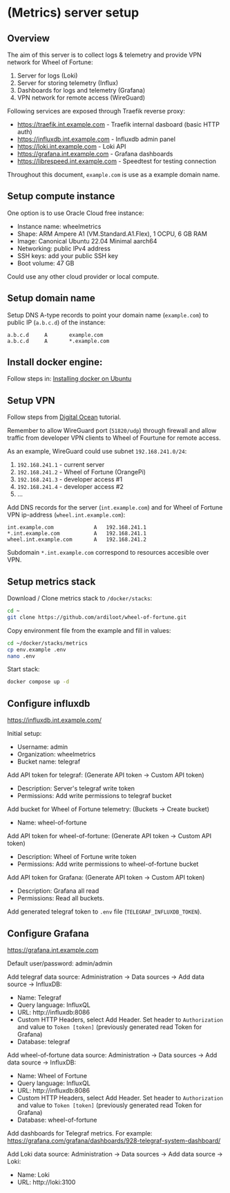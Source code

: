 
# (Metrics) server setup

## Overview

The aim of this server is to collect logs & telemetry and provide VPN network for Wheel of Fortune:
 1. Server for logs (Loki)
 2. Server for storing telemetry (Influx)
 3. Dashboards for logs and telemetry (Grafana)
 4. VPN network for remote access (WireGuard)

Following services are exposed through Traefik reverse proxy:
  * https://traefik.int.example.com - Traefik internal dasboard (basic HTTP auth)
  * https://influxdb.int.example.com - Influxdb admin panel
  * https://loki.int.example.com - Loki API
  * https://grafana.int.example.com - Grafana dashboards
  * https://librespeed.int.example.com - Speedtest for testing connection

Throughout this document, `example.com` is use as a example domain name.

## Setup compute instance

One option is to use Oracle Cloud free instance:

  * Instance name: wheelmetrics
  * Shape: ARM Ampere A1 (VM.Standard.A1.Flex), 1 OCPU, 6 GB RAM
  * Image: Canonical Ubuntu 22.04 Minimal aarch64
  * Networking: public IPv4 address
  * SSH keys: add your public SSH key
  * Boot volume: 47 GB
  
Could use any other cloud provider or local compute.

## Setup domain name

Setup DNS A-type records to point your domain name (`example.com`) to public IP (`a.b.c.d`) of the instance:

```
a.b.c.d     A       example.com
a.b.c.d     A       *.example.com
```

## Install docker engine:

Follow steps in: [Installing docker on Ubuntu](https://docs.docker.com/engine/install/ubuntu)

## Setup VPN

Follow steps from [Digital Ocean](https://www.digitalocean.com/community/tutorials/how-to-set-up-wireguard-on-ubuntu-22-04) tutorial.

Remember to allow WireGuard port (`51820/udp`) through firewall and allow traffic from developer VPN clients to Wheel of Fourtune for remote access.

As an example, WireGuard could use subnet `192.168.241.0/24`:
  1. `192.168.241.1` - current server
  2. `192.168.241.2` - Wheel of Fortune (OrangePi)
  3. `192.168.241.3` - developer access #1
  4. `192.168.241.4` - developer access #2
  5. ...
  
Add DNS records for the server (`int.example.com`) and for Wheel of Fortune VPN ip-address (`wheel.int.example.com`):

```dns
int.example.com             A   192.168.241.1
*.int.example.com           A   192.168.241.1
wheel.int.example.com       A   192.168.241.2
```

Subdomain `*.int.example.com` correspond to resources accesible over VPN.

## Setup metrics stack

Download / Clone metrics stack to `/docker/stacks`:

```bash
cd ~
git clone https://github.com/ardiloot/wheel-of-fortune.git

```

Copy environment file from the example and fill in values:
```bash
cd ~/docker/stacks/metrics
cp env.example .env
nano .env
```

Start stack:
```bash
docker compose up -d
```

## Configure influxdb

https://influxdb.int.example.com/

Initial setup:
  * Username: admin
  * Organization: wheelmetrics
  * Bucket name: telegraf

Add API token for telegraf: (Generate API token -> Custom API token)
  * Description: Server's telegraf write token
  * Permissions: Add write permissions to telegraf bucket

Add bucket for Wheel of Fortune telemetry: (Buckets -> Create bucket)
  * Name: wheel-of-fortune

Add API token for wheel-of-fortune: (Generate API token -> Custom API token)
  * Description: Wheel of Fortune write token
  * Permissions: Add write permissions to wheel-of-fortune bucket

Add API token for Grafana: (Generate API token -> Custom API token)
  * Description: Grafana all read
  * Permissions: Read all buckets.

Add generated telegraf token to `.env` file (`TELEGRAF_INFLUXDB_TOKEN`).


## Configure Grafana

https://grafana.int.example.com

Default user/password: admin/admin

Add telegraf data source: Administration -> Data sources -> Add data source -> InfluxDB:
  * Name: Telegraf
  * Query language: InfluxQL
  * URL: http://influxdb:8086
  * Custom HTTP Headers, select Add Header. Set header to `Authorization` and value to `Token [token]` (previously generated read Token for Grafana)
  * Database: telegraf

Add wheel-of-fortune data source: Administration -> Data sources -> Add data source -> InfluxDB:
  * Name: Wheel of Fortune
  * Query language: InfluxQL
  * URL: http://influxdb:8086
  * Custom HTTP Headers, select Add Header. Set header to `Authorization` and value to `Token [token]` (previously generated read Token for Grafana)
  * Database: wheel-of-fortune

Add dashboards for Telegraf metrics. For example: https://grafana.com/grafana/dashboards/928-telegraf-system-dashboard/

Add Loki data source: Administration -> Data sources -> Add data source -> Loki:

  * Name: Loki
  * URL: http://loki:3100



